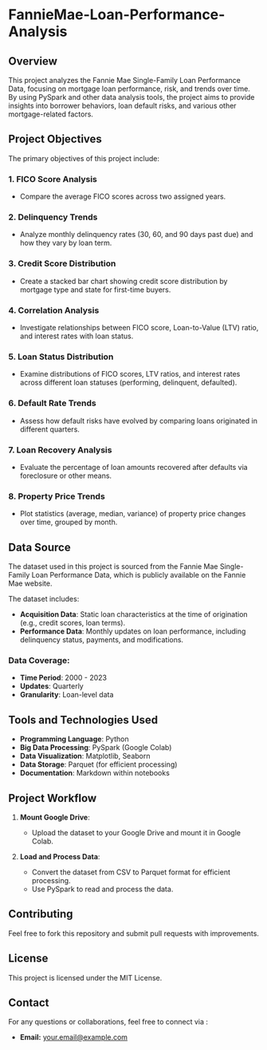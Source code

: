 # FannieMae-Loan-Performance-Analysis
## Overview

This project analyzes the Fannie Mae Single-Family Loan Performance Data, focusing on mortgage loan performance, risk, and trends over time. By using PySpark and other data analysis tools, the project aims to provide insights into borrower behaviors, loan default risks, and various other mortgage-related factors.

## Project Objectives

The primary objectives of this project include:

### 1. FICO Score Analysis
- Compare the average FICO scores across two assigned years.

### 2. Delinquency Trends
- Analyze monthly delinquency rates (30, 60, and 90 days past due) and how they vary by loan term.

### 3. Credit Score Distribution
- Create a stacked bar chart showing credit score distribution by mortgage type and state for first-time buyers.

### 4. Correlation Analysis
- Investigate relationships between FICO score, Loan-to-Value (LTV) ratio, and interest rates with loan status.

### 5. Loan Status Distribution
- Examine distributions of FICO scores, LTV ratios, and interest rates across different loan statuses (performing, delinquent, defaulted).

### 6. Default Rate Trends
- Assess how default risks have evolved by comparing loans originated in different quarters.

### 7. Loan Recovery Analysis
- Evaluate the percentage of loan amounts recovered after defaults via foreclosure or other means.

### 8. Property Price Trends
- Plot statistics (average, median, variance) of property price changes over time, grouped by month.

## Data Source

The dataset used in this project is sourced from the Fannie Mae Single-Family Loan Performance Data, which is publicly available on the Fannie Mae website.

The dataset includes:

- **Acquisition Data**: Static loan characteristics at the time of origination (e.g., credit scores, loan terms).
- **Performance Data**: Monthly updates on loan performance, including delinquency status, payments, and modifications.

### Data Coverage:
- **Time Period**: 2000 - 2023
- **Updates**: Quarterly
- **Granularity**: Loan-level data

## Tools and Technologies Used

- **Programming Language**: Python
- **Big Data Processing**: PySpark (Google Colab)
- **Data Visualization**: Matplotlib, Seaborn
- **Data Storage**: Parquet (for efficient processing)
- **Documentation**: Markdown within notebooks

## Project Workflow

1. **Mount Google Drive**:
   - Upload the dataset to your Google Drive and mount it in Google Colab.

2. **Load and Process Data**:
   - Convert the dataset from CSV to Parquet format for efficient processing.
   - Use PySpark to read and process the data.

## Contributing
Feel free to fork this repository and submit pull requests with improvements.

## License
This project is licensed under the MIT License.

## Contact
For any questions or collaborations, feel free to connect via :
- **Email:** [your.email@example.com](mailto:your.email@example.com)  


